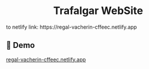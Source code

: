 <h1 align="center" id="title">Trafalgar WebSite</h1>

<p id="description">to netlify link: https://regal-vacherin-cffeec.netlify.app</p>

<h2>🚀 Demo</h2>

[regal-vacherin-cffeec.netlify.app](regal-vacherin-cffeec.netlify.app)
